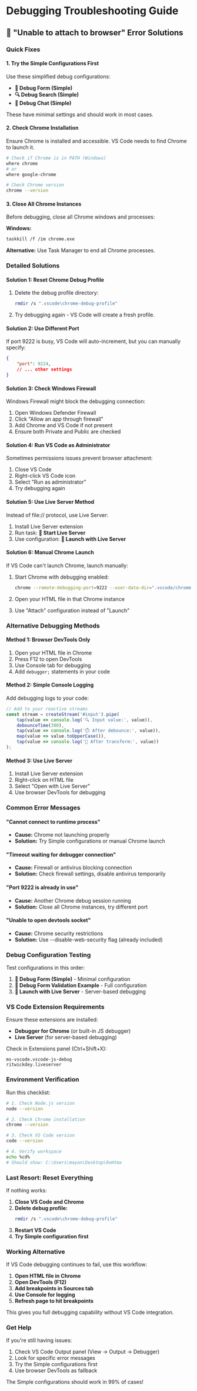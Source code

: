 # Debugging Troubleshooting Guide

## 🚨 "Unable to attach to browser" Error Solutions

### Quick Fixes

#### 1. Try the Simple Configurations First
Use these simplified debug configurations:
- **🎯 Debug Form (Simple)**
- **🔍 Debug Search (Simple)** 
- **💬 Debug Chat (Simple)**

These have minimal settings and should work in most cases.

#### 2. Check Chrome Installation
Ensure Chrome is installed and accessible. VS Code needs to find Chrome to launch it.

```bash
# Check if Chrome is in PATH (Windows)
where chrome
# or
where google-chrome

# Check Chrome version
chrome --version
```

#### 3. Close All Chrome Instances
Before debugging, close all Chrome windows and processes:

**Windows:**
```bash
taskkill /f /im chrome.exe
```

**Alternative:** Use Task Manager to end all Chrome processes.

### Detailed Solutions

#### Solution 1: Reset Chrome Debug Profile

1. Delete the debug profile directory:
   ```bash
   rmdir /s ".vscode\chrome-debug-profile"
   ```

2. Try debugging again - VS Code will create a fresh profile.

#### Solution 2: Use Different Port

If port 9222 is busy, VS Code will auto-increment, but you can manually specify:

```json
{
    "port": 9224,
    // ... other settings
}
```

#### Solution 3: Check Windows Firewall

Windows Firewall might block the debugging connection:

1. Open Windows Defender Firewall
2. Click "Allow an app through firewall"
3. Add Chrome and VS Code if not present
4. Ensure both Private and Public are checked

#### Solution 4: Run VS Code as Administrator

Sometimes permissions issues prevent browser attachment:

1. Close VS Code
2. Right-click VS Code icon
3. Select "Run as administrator"
4. Try debugging again

#### Solution 5: Use Live Server Method

Instead of file:// protocol, use Live Server:

1. Install Live Server extension
2. Run task: **🚀 Start Live Server**
3. Use configuration: **🚀 Launch with Live Server**

#### Solution 6: Manual Chrome Launch

If VS Code can't launch Chrome, launch manually:

1. Start Chrome with debugging enabled:
   ```bash
   chrome --remote-debugging-port=9222 --user-data-dir=".vscode/chrome-debug-profile"
   ```

2. Open your HTML file in that Chrome instance
3. Use "Attach" configuration instead of "Launch"

### Alternative Debugging Methods

#### Method 1: Browser DevTools Only

1. Open your HTML file in Chrome
2. Press F12 to open DevTools
3. Use Console tab for debugging
4. Add `debugger;` statements in your code

#### Method 2: Simple Console Logging

Add debugging logs to your code:

```javascript
// Add to your reactive streams
const stream = createStream('#input').pipe(
    tap(value => console.log('🔍 Input value:', value)),
    debounceTime(300),
    tap(value => console.log('⏱️ After debounce:', value)),
    map(value => value.toUpperCase()),
    tap(value => console.log('🔄 After transform:', value))
);
```

#### Method 3: Use Live Server

1. Install Live Server extension
2. Right-click on HTML file
3. Select "Open with Live Server"
4. Use browser DevTools for debugging

### Common Error Messages

#### "Cannot connect to runtime process"
- **Cause:** Chrome not launching properly
- **Solution:** Try Simple configurations or manual Chrome launch

#### "Timeout waiting for debugger connection"
- **Cause:** Firewall or antivirus blocking connection
- **Solution:** Check firewall settings, disable antivirus temporarily

#### "Port 9222 is already in use"
- **Cause:** Another Chrome debug session running
- **Solution:** Close all Chrome instances, try different port

#### "Unable to open devtools socket"
- **Cause:** Chrome security restrictions
- **Solution:** Use --disable-web-security flag (already included)

### Debug Configuration Testing

Test configurations in this order:

1. **🎯 Debug Form (Simple)** - Minimal configuration
2. **🎯 Debug Form Validation Example** - Full configuration
3. **🚀 Launch with Live Server** - Server-based debugging

### VS Code Extension Requirements

Ensure these extensions are installed:
- **Debugger for Chrome** (or built-in JS debugger)
- **Live Server** (for server-based debugging)

Check in Extensions panel (Ctrl+Shift+X):
```
ms-vscode.vscode-js-debug
ritwickdey.liveserver
```

### Environment Verification

Run this checklist:

```bash
# 1. Check Node.js version
node --version

# 2. Check Chrome installation
chrome --version

# 3. Check VS Code version
code --version

# 4. Verify workspace
echo %cd%
# Should show: C:\Users\mayan\Desktop\RxHtmx
```

### Last Resort: Reset Everything

If nothing works:

1. **Close VS Code and Chrome**
2. **Delete debug profile:**
   ```bash
   rmdir /s ".vscode\chrome-debug-profile"
   ```
3. **Restart VS Code**
4. **Try Simple configuration first**

### Working Alternative

If VS Code debugging continues to fail, use this workflow:

1. **Open HTML file in Chrome**
2. **Open DevTools (F12)**
3. **Add breakpoints in Sources tab**
4. **Use Console for logging**
5. **Refresh page to hit breakpoints**

This gives you full debugging capability without VS Code integration.

### Get Help

If you're still having issues:

1. Check VS Code Output panel (View → Output → Debugger)
2. Look for specific error messages
3. Try the Simple configurations first
4. Use browser DevTools as fallback

The Simple configurations should work in 99% of cases!
